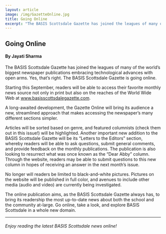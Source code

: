 ```yaml
---
layout: article
image: /img/GazetteOnline.jpg
title: Going Online
excerpt: "The BASIS Scottsdale Gazette has joined the leagues of many of the world’s biggest newspaper publications embracing technological advances with open arms. Yes, that’s right. The BASIS Scottsdale Gazette is going online."
---
```


<h2>Going Online</h2>
<h4>By Jayati Sharma</h4>

The BASIS Scottsdale Gazette has joined the leagues of many of the world’s biggest newspaper publications embracing technological advances with open arms. Yes, that’s right. The BASIS Scottsdale Gazette is going online. 

Starting this September, readers will be able to access their favorite monthly news source not only in print but also on the reaches of the World Wide Web at www.basisscottsdalegazette.com.

A long-awaited development, the Gazette Online will bring its audience a new, streamlined approach that makes accessing the newspaper’s many different sections simpler. 

Articles will be sorted based on genre, and featured columnists (check them out in this issue!) will be highlighted. Another important new addition to the BASIS Scottsdale Gazette will be its “Letters to the Editors” section, whereby readers will be able to ask questions, submit general comments, and provide feedback on the monthly publications. The publication is also looking to resurrect what was once known as the “Dear Abby” column.  Through the website, readers may be able to submit questions to this new column in hopes of receiving an answer in the next month’s issue.

No longer will readers be limited to black-and-white pictures. Pictures on the website will be published in full color, and avenues to include other media (audio and video) are currently being investigated. 

The online publication aims, as the BASIS Scottsdale Gazette always has, to bring its readership the most up-to-date news about both the school and the community at-large. Go online, take a look, and explore BASIS Scottsdale in a whole new domain. 

<hr style="border-color:#7D7D7D;height:0.5px;">

<h6>Enjoy reading the latest BASIS Scottsdale news online!</h6>
